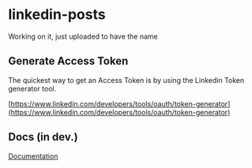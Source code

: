 # linkedin-posts


Working on it, just uploaded to have the name


## Generate Access Token

The quickest way to get an Access Token is by using the Linkedin Token generator tool.

[https://www.linkedin.com/developers/tools/oauth/token-generator](https://www.linkedin.com/developers/tools/oauth/token-generator)


## Docs (in dev.)

[Documentation]("https://linkedin-posts.ramiboutas.com")
